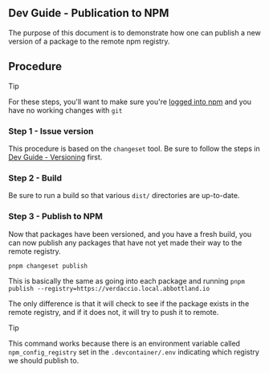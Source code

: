 ## Dev Guide - Publication to NPM

The purpose of this document is to demonstrate how one can publish a new version of a package to the remote npm registry.

## Procedure 

>[!TIP]
> For these steps, you'll want to make sure you're [logged into npm](./dev-env-npm.md) and you have no working changes with `git`

### Step 1 - Issue version

This procedure is based on the `changeset` tool. Be sure to follow the steps in  [Dev Guide - Versioning](./dev-guide-versioning.md) first.

###  Step 2 - Build

Be sure to run a build so that various `dist/` directories are up-to-date.


###  Step 3 - Publish to NPM

Now that packages have been versioned, and you have a fresh build, you can now publish any packages that have not yet made their way to the remote registry.

```sh
pnpm changeset publish
```

This is basically the same as going into each package and running `pnpm publish --registry=https://verdaccio.local.abbottland.io`

The only difference is that it will check to see if the package exists in the remote registry, and if it does not, it will try to push it to remote.

> [!TIP]
> This command works because there is an environment variable called `npm_config_registry` set in the `.devcontainer/.env` indicating which registry we should publish to.